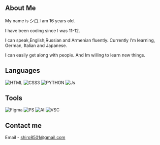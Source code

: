 ## About Me 
<p>My name is シロ.I am 16 years old.</p>
<p>I have been coding since I was 11-12.</p>
<p>I can speak,English,Russian and Armenian fluently. Currently I'm learning, German, Italian and Japanese.</p>
<p>I can easily get along with people. And Im willing to learn new things.</p>

## Languages 
![HTML](https://camo.githubusercontent.com/f7bc2051d0ae91b4d7205de4d3ee64d351ed2afbfc8cf5dae8208629ccccfc00/68747470733a2f2f696d672e736869656c64732e696f2f62616467652f2d48544d4c2d4444344232353f7374796c653d666f722d7468652d6261646765266c6f676f3d68746d6c35266c6f676f436f6c6f723d666666666666)
![CSS3](https://camo.githubusercontent.com/35ae8d1b074eb5466b3dbd2450d391a98f2184fd245175a15c3f0b6095d93dfc/68747470733a2f2f696d672e736869656c64732e696f2f62616467652f2d4353532d3135373242363f7374796c653d666f722d7468652d6261646765266c6f676f3d63737333266c6f676f436f6c6f723d666666666666) 
![PYTHON](https://camo.githubusercontent.com/0383ce8a6c50c3f36374ca0caa8135c7c10349cbac2a594557803777e698760b/68747470733a2f2f696d672e736869656c64732e696f2f62616467652f2d507974686f6e2d3337373641423f7374796c653d666f722d7468652d6261646765266c6f676f3d707974686f6e266c6f676f436f6c6f723d666666666666)
![Js](js-logo)
## Tools
![Figma](https://camo.githubusercontent.com/d250c154b72db43e4a28ccd25e10a8e42c806f9f990d51d9953b15df88ebd252/68747470733a2f2f696d672e736869656c64732e696f2f62616467652f2d4649474d412d4632344531453f7374796c653d666f722d7468652d6261646765266c6f676f3d6669676d61266c6f676f436f6c6f723d666666666666)
![PS](https://camo.githubusercontent.com/605ecc1ec07881dd9ecfe0ddaabd87ad34988c0641c822028b954af957a981e5/68747470733a2f2f696d672e736869656c64732e696f2f62616467652f2d50686f746f53686f702d3331413846463f7374796c653d666f722d7468652d6261646765266c6f676f3d41646f62652d70686f746f73686f70266c6f676f436f6c6f723d666666666666)
![AI](https://camo.githubusercontent.com/9e245893108b5ca27e7ac3d4a802d513f657b32aa7b5765bd92df7fb55d0ed54/68747470733a2f2f7777772e766563746f726c6f676f2e7a6f6e652f6c6f676f732f61646f62655f696c6c7573747261746f722f61646f62655f696c6c7573747261746f722d69636f6e2e737667)
![VSC](https://camo.githubusercontent.com/94e244a7130553ee39973bf825a9478e859810343ca8ca7dbeebbf0f880d3dac/68747470733a2f2f696d672e736869656c64732e696f2f62616467652f2d5653432d3030374143433f7374796c653d666f722d7468652d6261646765266c6f676f3d76697375616c2d73747564696f2d636f6465266c6f676f436f6c6f723d666666666666)
## Contact me 
Email - shiro8501@gmail.com 
